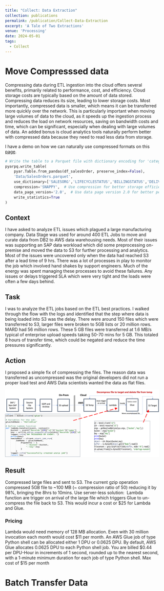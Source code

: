 ```yaml
---
title: "Collect: Data Extraction"
collection: publications
permalink: /publication/Collect-Data-Extraction
excerpt: 'A Tale of Two Extractions'
venue: 'Processing'
date: 2024-05-01
tags:
  - Collect
---
```


# Move Compresssed data
Compressing data during ETL ingestion into the cloud offers several benefits, primarily related to performance, cost, and efficiency. Cloud storage costs are typically based on the amount of data stored. Compressing data reduces its size, leading to lower storage costs.
Most importantly, compressed data is smaller, which means it can be transferred more quickly over the network. This is particularly important when moving large volumes of data to the cloud, as it speeds up the ingestion process and reduces the load on network resources, saving on bandwidth costs and time, which can be significant, especially when dealing with large volumes of data. An added bonus is cloud analytics tools naturally perform better with compressed data because they need to read less data from storage.

I have a demo on how we can naturally use compressed formats on this [page](https://nuneskris.github.io/talks/Parquet-BestPracticeDemo).

```python
# Write the table to a Parquet file with dictionary encoding for 'category' and default encoding for others
pyarpq.write_table(
    pyar.Table.from_pandas(df_salesOrder, preserve_index=False),
    'Data/SalesOrders.parquet',
    use_dictionary=['SALESORG','LIFECYCLESTATUS','BILLINGSTATUS','DELIVERYSTATUS'],  # Specify dictionary encoding for the 'category' column
    compression='SNAPPY',  # Use compression for better storage efficiency
    data_page_version='2.0',  # Use data page version 2.0 for better performance
    write_statistics=True
)
```

## Context
I have asked to analyze ETL issues which plagued a large manufacturing company. Data Stage was used for around 400 ETL Jobs to move and curate data from DB2 to AWS data warehousing needs. 
Most of their issues was supporting an SAP data workload which did some preprocessing on-premise and moved the data to S3 for further processing and analytics. 
Most of the issues were uncovered only when the data had reached S3 after a lead time of 9 hrs. 
There was a lot of processes in play to monitor the job which involved hand shakes by support engineers. 
Much of the energy was spent managing these processes to avoid these failures. 
Any issues or delays triggered SLA which were very tight and the loads were often a few days behind. 

## Task
I was to analyze the ETL jobs based on the ETL best practices. I walked through the flow with the logs and identified that the step where data is being loaded into S3 was the delay. 
There were around 150 files which were transferred to S3, larger files were broken to 5GB lists or 20 million rows. 
MARD had 56 million rows. These 5 GB files were transferred at 1.6 MB/s typical of enterprise upload speeds taking 50-70 mins for 5 GB. 
This totaled 8 hours of transfer time, which could be negated and reduce the time pressures significantly.

## Action
I proposed a simple fix of compressing the files. The reason data was transferred as uncompressed was the original developers did not run a proper load test and AWS Data scientists wanted the data as flat files.

<img width="612" alt="image" src="/images/publications/CompressData.png">

## Result
Compressed large files and sent to S3. The current gzip operation compressed 5GB file to ~100 MB (~ compression ratio of 50) reducing it by 98%, bringing the 8hrs to 10mins. 
Use server-less solution:  Lambda function are trigger on arrival of the large file which triggers Glue to un-compress the file back to S3. This would incur a cost or $25 for Lambda and Glue.

### Pricing
Lambda would need memory of 128 MB allocation. Even with 30 million invocation each month would cost $11 per month.
An AWS Glue job of type Python shell can be allocated either 1 DPU or 0.0625 DPU. By default, AWS Glue allocates 0.0625 DPU to each Python shell job. You are billed $0.44 per DPU-Hour in increments of 1 second, rounded up to the nearest second, with a 1-minute minimum duration for each job of type Python shell. Max cost of $15 per month

# Batch Transfer Data
